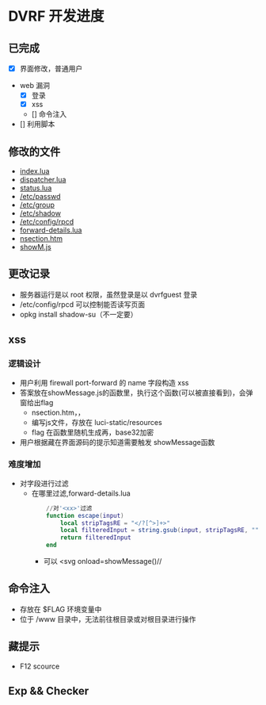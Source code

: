 # DVRF 开发进度

## 已完成
* [x] 界面修改，普通用户
* web 漏洞
  * [x] 登录
  * [x] xss
  * [] 命令注入
* [] 利用脚本
## 修改的文件
* [index.lua](https://github.com/worrycuc/DVRF/blob/develop/files/usr/lib/lua/luci/controller/admin/index.lua)
* [dispatcher.lua](https://github.com/worrycuc/DVRF/blob/develop/files/usr/lib/lua/luci/dispatcher.lua)
* [status.lua](https://github.com/worrycuc/DVRF/blob/develop/files/usr/lib/lua/luci/controller/admin/status.lua)
* [/etc/passwd]()
* [/etc/group]()
* [/etc/shadow]()
* [/etc/config/rpcd](https://github.com/worrycuc/DVRF/blob/develop/files/etc/config/rpcd)
* [forward-details.lua](https://github.com/worrycuc/DVRF/blob/develop/files/usr/lib/lua/luci/model/cbi/firewall/forward-details.lua)
* [nsection.htm](https://github.com/worrycuc/DVRF/blob/develop/files/usr/lib/lua/luci/view/cbi/nsection.htm)
* [showM.js](https://github.com/worrycuc/DVRF/blob/develop/files/www/luci-static/resource/showMessage.js)
## 更改记录
* 服务器运行是以 root 权限，虽然登录是以 dvrfguest 登录
* /etc/config/rpcd 可以控制能否读写页面
* opkg install shadow-su（不一定要）

## xss
### 逻辑设计
* 用户利用 firewall port-forward 的 name 字段构造 xss
* 答案放在showMessage.js的函数里，执行这个函数(可以被直接看到)，会弹窗给出flag
  * nsection.htm，，<script src="/luci-static/resources/showM.js"></script>
  * 编写js文件，存放在 luci-static/resources
  * flag 在函数里随机生成再，base32加密
* 用户根据藏在界面源码的提示知道需要触发 showMessage函数
### 难度增加
* 对字段进行过滤
  * 在哪里过滤,forward-details.lua
    ```lua
        //对'<xx>'过滤
        function escape(input)
            local stripTagsRE = "</?[^>]+>"
            local filteredInput = string.gsub(input, stripTagsRE, "")
            return filteredInput    
        end
    ```
    * 可以 <svg onload=showMessage()//
## 命令注入
* 存放在 $FLAG 环境变量中
* 位于 /www 目录中，无法前往根目录或对根目录进行操作
## 藏提示
* F12 scource
## Exp && Checker